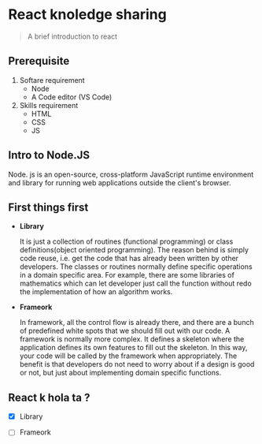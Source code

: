 # React knoledge sharing
> A brief introduction to react
## Prerequisite

1. Softare requirement
	- Node
	- A Code editor (VS Code)
3. Skills requirement
	- HTML
	- CSS
	- JS

## Intro to Node.JS

Node. js is an open-source, cross-platform JavaScript runtime environment and library for running web applications outside the client's browser.

## First things first

- **Library**

	It is just a collection of routines (functional programming) or class definitions(object oriented programming). The reason behind is simply code reuse, i.e. get the code that has already been written by other developers. The classes or routines normally define specific operations in a domain specific area. For example, there are some libraries of mathematics which can let developer just call the function without redo the implementation of how an algorithm works.

- **Frameork** 

	In framework, all the control flow is already there, and there are a bunch of predefined white spots that we should fill out with our code. A framework is normally more complex. It defines a skeleton where the application defines its own features to fill out the skeleton. In this way, your code will be called by the framework when appropriately. The benefit is that developers do not need to worry about if a design is good or not, but just about implementing domain specific functions.

## React k hola ta ?

- [x] Library
- [ ] Frameork


